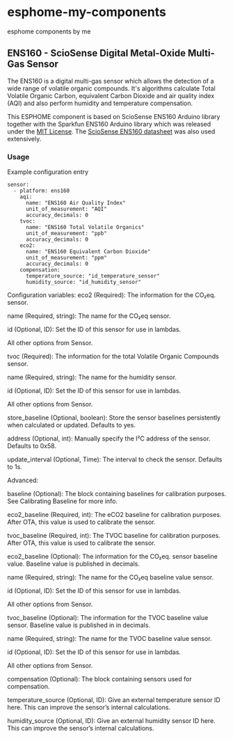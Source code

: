 # esphome-my-components
esphome components by me

## ENS160 - ScioSense Digital Metal-Oxide Multi-Gas Sensor
The ENS160 is a digital multi-gas sensor which allows the detection of a wide range of volatile organic compounds. It's algorithms calculate Total Volatile Organic Carbon, equivalent Carbon Dioxide and air quality index (AQI) and
also perform humidity and temperature compensation.

This ESPHOME component is based on ScioSense ENS160 Arduino library together with the Sparkfun ENS160 Arduino library which was released under the [MIT License](http://opensource.org/licenses/MIT). The [ScioSense ENS160 datasheet](https://www.sciosense.com/products/environmental-sensors/digital-multi-gas-sensor/)
was also used extensively.

### Usage

Example configuration entry

	sensor:
	  - platform: ens160
        aqi:
	      name: "ENS160 Air Quality Index"
	      unit_of_measurement: "AQI"
	      accuracy_decimals: 0
	    tvoc:
	      name: "ENS160 Total Volatile Organics"
	      unit_of_measurement: "ppb"
	      accuracy_decimals: 0
	    eco2:
	      name: "ENS160 Equivalent Carbon Dioxide"
	      unit_of_measurement: "ppm"
	      accuracy_decimals: 0
	    compensation:
	      temperature_source: "id_temperature_sensor"
	      humidity_source: "id_humidity_sensor"
      
      
Configuration variables:
eco2 (Required): The information for the CO₂eq. sensor.

name (Required, string): The name for the CO₂eq sensor.

id (Optional, ID): Set the ID of this sensor for use in lambdas.

All other options from Sensor.

tvoc (Required): The information for the total Volatile Organic Compounds sensor.

name (Required, string): The name for the humidity sensor.

id (Optional, ID): Set the ID of this sensor for use in lambdas.

All other options from Sensor.

store_baseline (Optional, boolean): Store the sensor baselines persistently when calculated or updated. Defaults to yes.

address (Optional, int): Manually specify the I²C address of the sensor. Defaults to 0x58.

update_interval (Optional, Time): The interval to check the sensor. Defaults to 1s.

Advanced:

baseline (Optional): The block containing baselines for calibration purposes. See Calibrating Baseline for more info.

eco2_baseline (Required, int): The eCO2 baseline for calibration purposes. After OTA, this value is used to calibrate the sensor.

tvoc_baseline (Required, int): The TVOC baseline for calibration purposes. After OTA, this value is used to calibrate the sensor.

eco2_baseline (Optional): The information for the CO₂eq. sensor baseline value. Baseline value is published in decimals.

name (Required, string): The name for the CO₂eq baseline value sensor.

id (Optional, ID): Set the ID of this sensor for use in lambdas.

All other options from Sensor.

tvoc_baseline (Optional): The information for the TVOC baseline value sensor. Baseline value is published in in decimals.

name (Required, string): The name for the TVOC baseline value sensor.

id (Optional, ID): Set the ID of this sensor for use in lambdas.

All other options from Sensor.

compensation (Optional): The block containing sensors used for compensation.

temperature_source (Optional, ID): Give an external temperature sensor ID here. This can improve the sensor’s internal calculations.

humidity_source (Optional, ID): Give an external humidity sensor ID here. This can improve the sensor’s internal calculations.



 
